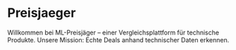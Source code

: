 # Preisjaeger
Willkommen bei ML-Preisjäger – einer Vergleichsplattform für technische Produkte. Unsere Mission: Echte Deals anhand technischer Daten erkennen.
